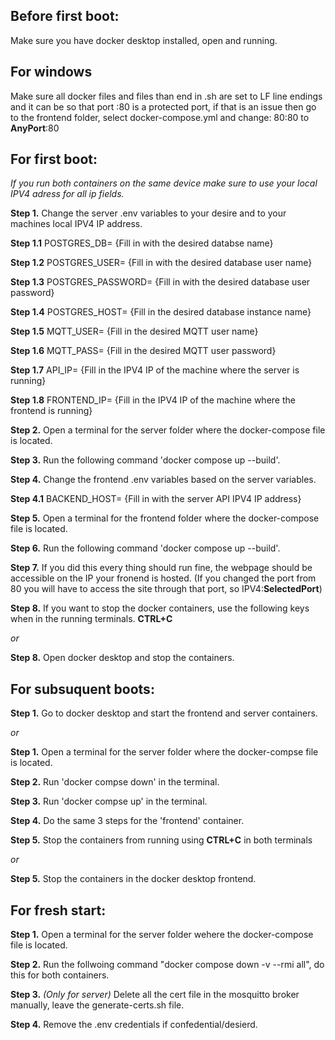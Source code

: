 ## Before first boot:

Make sure you have docker desktop installed, open and running.

## For windows
Make sure all docker files and files than end in .sh are set to LF line endings and it can be so that port :80 is a protected port, if that is an issue then go to the frontend folder, select docker-compose.yml and change:
  80:80 to **AnyPort**:80

## For first boot:

*If you run both containers on the same device make sure to use your local IPV4 adress for all ip fields.*

**Step 1.** Change the server .env variables to your desire and to your machines local IPV4 IP address.

**Step 1.1** POSTGRES_DB= {Fill in with the desired databse name}

**Step 1.2** POSTGRES_USER= {Fill in with the desired database user name}

**Step 1.3** POSTGRES_PASSWORD= {Fill in with the desired database user password}

**Step 1.4** POSTGRES_HOST= {Fill in the desired database instance name}

**Step 1.5** MQTT_USER= {Fill in the desired MQTT user name}

**Step 1.6** MQTT_PASS= {Fill in the desired MQTT user password}

**Step 1.7** API_IP= {Fill in the IPV4 IP of the machine where the server is running}

**Step 1.8** FRONTEND_IP= {Fill in the IPV4 IP of the machine where the frontend is running}

**Step 2.** Open a terminal for the server folder where the docker-compose file is located.

**Step 3.** Run the following command 'docker compose up --build'.

**Step 4.** Change the frontend .env variables based on the server variables.

**Step 4.1** BACKEND_HOST= {Fill in with the server API IPV4 IP address}

**Step 5.** Open a terminal for the frontend folder where the docker-compose file is located.

**Step 6.** Run the following command 'docker compose up --build'. 

**Step 7.** If you did this every thing should run fine, the webpage should be accessible on the IP your fronend is hosted. (If you changed the port from 80 you will have to access the site through that port, so IPV4:**SelectedPort**)

**Step 8.** If you want to stop the docker containers, use the following keys when in the running terminals. **CTRL+C**

*or*

**Step 8.** Open docker desktop and stop the containers.



## For subsuquent boots:

**Step 1.** Go to docker desktop and start the frontend and server containers.

*or*

**Step 1.** Open a terminal for the server folder where the docker-compse file is located.

**Step 2.** Run 'docker compse down' in the terminal.

**Step 3.** Run 'docker compse up' in the terminal.

**Step 4.** Do the same 3 steps for the 'frontend' container.

**Step 5.** Stop the containers from running using **CTRL+C** in both terminals

*or*

**Step 5.** Stop the containers in the docker desktop frontend.



## For fresh start:

**Step 1.** Open a terminal for the server folder wehere the docker-compose file is located.

**Step 2.** Run the follwoing command "docker compose down -v --rmi all", do this for both containers.

**Step 3.** *(Only for server)* Delete all the cert file in the mosquitto broker manually, leave the generate-certs.sh file.

**Step 4.** Remove the .env credentials if confedential/desierd.


